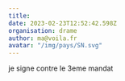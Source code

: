 ```yaml
---
title: 
date: 2023-02-23T12:52:42.598Z
organisation: drame
author: ma@voila.fr
avatar: "/img/pays/SN.svg"
---
```


je signe contre le 3eme mandat